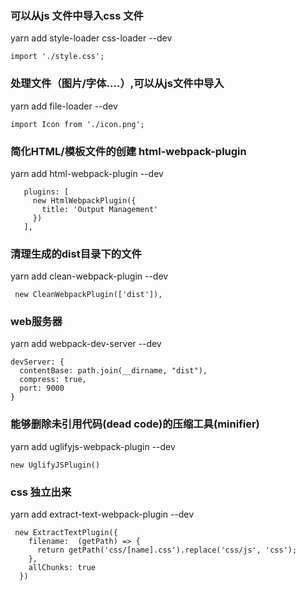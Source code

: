 ### 可以从js 文件中导入css 文件
yarn add style-loader css-loader --dev
```
import './style.css';
```


### 处理文件（图片/字体....）,可以从js文件中导入
yarn add file-loader --dev
```
import Icon from './icon.png';
```

### 简化HTML/模板文件的创建 html-webpack-plugin
yarn add html-webpack-plugin --dev
```
   plugins: [
     new HtmlWebpackPlugin({
       title: 'Output Management'
     })
   ],
```

### 清理生成的dist目录下的文件
yarn add clean-webpack-plugin --dev 
```
 new CleanWebpackPlugin(['dist']),
```

### web服务器
yarn add webpack-dev-server --dev
```
devServer: {
  contentBase: path.join(__dirname, "dist"),
  compress: true,
  port: 9000
}

```

### 能够删除未引用代码(dead code)的压缩工具(minifier) 
yarn add uglifyjs-webpack-plugin --dev
```
new UglifyJSPlugin()
```

### css 独立出来
yarn add extract-text-webpack-plugin --dev
```
 new ExtractTextPlugin({
    filename:  (getPath) => {
      return getPath('css/[name].css').replace('css/js', 'css');
    },
    allChunks: true
  })
```
